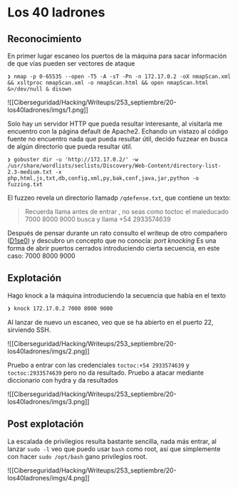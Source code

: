 # Los 40 ladrones
## Reconocimiento
En primer lugar escaneo los puertos de la máquina para sacar información de que vías pueden ser vectores de ataque
```shell
❯ nmap -p 0-65535 --open -T5 -A -sT -Pn -n 172.17.0.2 -oX nmapScan.xml && xsltproc nmapScan.xml -o nmapScan.html && open nmapScan.html &>/dev/null & disown
```

![[Ciberseguridad/Hacking/Writeups/253_septiembre/20-los40ladrones/imgs/1.png]]

Solo hay un servidor HTTP que pueda resultar interesante, al visitarla me encuentro con la página default de Apache2. Echando un vistazo al código fuente no encuentro nada que pueda resultar útil, decido fuzzear en busca de algún directorio que pueda resultar útil.
```shell
❯ gobuster dir -u 'http://172.17.0.2/' -w /usr/share/wordlists/seclists/Discovery/Web-Content/directory-list-2.3-medium.txt -x php,html,js,txt,db,config,xml,py,bak,conf,java,jar,python -o fuzzing.txt
```
El fuzzeo revela un directorio llamadp `/qdefense.txt`, que contiene un texto:

> Recuerda llama antes de entrar , no seas como toctoc el maleducado
> 7000 8000 9000
> busca y llama +54 2933574639

Después de pensar durante un rato consulto el writeup de otro compañero ([D1se0](https://dise0.gitbook.io/h4cker_b00k/ctf/dockerlabs/los-40-ladrones-dockerlabs-easy)) y descubro un concepto que no conocía: *port knocking*
Es una forma de abrir puertos cerrados introduciendo cierta secuencia, en este caso: 7000 8000 9000
## Explotación
Hago knock a la máquina introduciendo la secuencia que había en el texto
```sh
❯ knock 172.17.0.2 7000 8000 9000
```
Al lanzar de nuevo un escaneo, veo que se ha abierto en el puerto 22, sirviendo SSH.

![[Ciberseguridad/Hacking/Writeups/253_septiembre/20-los40ladrones/imgs/2.png]]

Pruebo a entrar con las credenciales `toctoc:+54 2933574639` y `toctoc:2933574639` pero no da resultado. Pruebo a atacar mediante diccionario con hydra y da resultados

![[Ciberseguridad/Hacking/Writeups/253_septiembre/20-los40ladrones/imgs/3.png]]
## Post explotación
La escalada de privilegios resulta bastante sencilla, nada más entrar, al lanzar `sudo -l` veo que puedo usar `bash` como root, así que simplemente con hacer `sudo /opt/bash` gano privilegios root.

![[Ciberseguridad/Hacking/Writeups/253_septiembre/20-los40ladrones/imgs/4.png]]